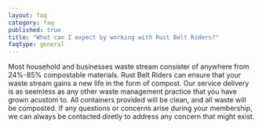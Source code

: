 ```yaml
---
layout: faq
category: faq
published: true
title: "What can I expect by working with Rust Belt Riders?"
faqtype: general
---
```



Most household and businesses waste stream consister of anywhere from 24%-85% compostable materials. Rust Belt Riders can ensure that your waste stream gains a new life in the form of compost. Our service delivery is as seemless as any other waste management practice that you have grown acustom to. All containers provided will be clean, and all waste will be composted. If any questions or concerns arise during your membership, we can always be contacted diretly to address any concern that might exist.
